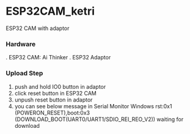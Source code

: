 # ESP32CAM_ketri
ESP32 CAM with adaptor

### Hardware
. ESP32 CAM: Ai Thinker
. ESP32 Adaptor

### Upload Step
1. push and hold IO0 button in adaptor
2. click reset button in ESP32 CAM
3. unpush reset button in adaptor
4. you can see below message in Serial Monitor Windows
   rst:0x1 (POWERON_RESET),boot:0x3 (DOWNLOAD_BOOT(UART0/UART1/SDIO_REI_REO_V2))
   waiting for download

